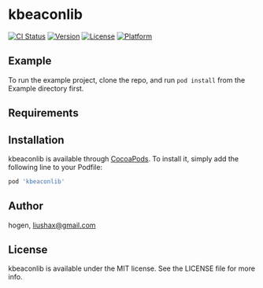 # kbeaconlib

[![CI Status](https://img.shields.io/travis/hogen/kbeaconlib.svg?style=flat)](https://travis-ci.org/hogen/kbeaconlib)
[![Version](https://img.shields.io/cocoapods/v/kbeaconlib.svg?style=flat)](https://cocoapods.org/pods/kbeaconlib)
[![License](https://img.shields.io/cocoapods/l/kbeaconlib.svg?style=flat)](https://cocoapods.org/pods/kbeaconlib)
[![Platform](https://img.shields.io/cocoapods/p/kbeaconlib.svg?style=flat)](https://cocoapods.org/pods/kbeaconlib)

## Example

To run the example project, clone the repo, and run `pod install` from the Example directory first.

## Requirements

## Installation

kbeaconlib is available through [CocoaPods](https://cocoapods.org). To install
it, simply add the following line to your Podfile:

```ruby
pod 'kbeaconlib'
```

## Author

hogen, liushax@gmail.com

## License

kbeaconlib is available under the MIT license. See the LICENSE file for more info.
